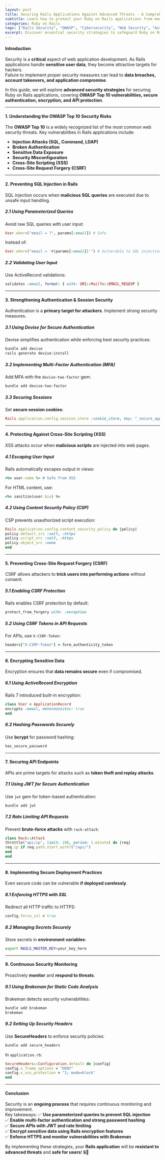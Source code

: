 ```yaml
---
layout: post
title: Securing Rails Applications Against Advanced Threats - A Comprehensive Guide
subtitle: Learn how to protect your Ruby on Rails applications from modern security vulnerabilities and attacks
categories: Ruby on Rails
tags: ["Rails Security", "OWASP", "Cybersecurity", "Web Security", "Authentication", "Encryption"]
excerpt: Discover essential security strategies to safeguard Ruby on Rails applications against common and advanced threats, including OWASP Top 10 vulnerabilities, authentication best practices, and secure coding techniques.
---
```


#### **Introduction**
Security is a **critical** aspect of web application development. As Rails applications handle **sensitive user data**, they become attractive targets for hackers.  
Failure to implement proper security measures can lead to **data breaches, account takeovers, and application compromise**.

In this guide, we will explore **advanced security strategies** for securing Ruby on Rails applications, covering **OWASP Top 10 vulnerabilities, secure authentication, encryption, and API protection**.

---

#### **1. Understanding the OWASP Top 10 Security Risks**
The **OWASP Top 10** is a widely recognized list of the most common web security threats. Key vulnerabilities in Rails applications include:

- **Injection Attacks (SQL, Command, LDAP)**
- **Broken Authentication**
- **Sensitive Data Exposure**
- **Security Misconfiguration**
- **Cross-Site Scripting (XSS)**
- **Cross-Site Request Forgery (CSRF)**

---

#### **2. Preventing SQL Injection in Rails**
SQL injection occurs when **malicious SQL queries** are executed due to unsafe input handling.

##### **2.1 Using Parameterized Queries**
Avoid raw SQL queries with user input:
```ruby
User.where("email = ?", params[:email]) # Safe
```

Instead of:
```ruby
User.where("email = '#{params[:email]}'") # Vulnerable to SQL injection
```

##### **2.2 Validating User Input**
Use ActiveRecord validations:
```ruby
validates :email, format: { with: URI::MailTo::EMAIL_REGEXP }
```

---

#### **3. Strengthening Authentication & Session Security**
Authentication is a **primary target for attackers**. Implement strong security measures.

##### **3.1 Using Devise for Secure Authentication**
Devise simplifies authentication while enforcing best security practices:
```sh
bundle add devise
rails generate devise:install
```

##### **3.2 Implementing Multi-Factor Authentication (MFA)**
Add MFA with the `devise-two-factor` gem:
```sh
bundle add devise-two-factor
```

##### **3.3 Securing Sessions**
Set **secure session cookies**:
```ruby
Rails.application.config.session_store :cookie_store, key: "_secure_app", secure: Rails.env.production?
```

---

#### **4. Protecting Against Cross-Site Scripting (XSS)**
XSS attacks occur when **malicious scripts** are injected into web pages.

##### **4.1 Escaping User Input**
Rails automatically escapes output in views:
```ruby
<%= user.name %> # Safe from XSS
```

For HTML content, use:
```ruby
<%= sanitize(user.bio) %>
```

##### **4.2 Using Content Security Policy (CSP)**
CSP prevents unauthorized script execution:
```ruby
Rails.application.config.content_security_policy do |policy|
policy.default_src :self, :https
policy.script_src :self, :https
policy.object_src :none
end
```

---

#### **5. Preventing Cross-Site Request Forgery (CSRF)**
CSRF allows attackers to **trick users into performing actions** without consent.

##### **5.1 Enabling CSRF Protection**
Rails enables CSRF protection by default:
```ruby
protect_from_forgery with: :exception
```

##### **5.2 Using CSRF Tokens in API Requests**
For APIs, use `X-CSRF-Token`:
```ruby
headers["X-CSRF-Token"] = form_authenticity_token
```

---

#### **6. Encrypting Sensitive Data**
Encryption ensures that **data remains secure** even if compromised.

##### **6.1 Using ActiveRecord Encryption**
Rails 7 introduced built-in encryption:
```ruby
class User < ApplicationRecord
encrypts :email, deterministic: true
end
```

##### **6.2 Hashing Passwords Securely**
Use **bcrypt** for password hashing:
```ruby
has_secure_password
```

---

#### **7. Securing API Endpoints**
APIs are prime targets for attacks such as **token theft and replay attacks**.

##### **7.1 Using JWT for Secure Authentication**
Use `jwt` gem for token-based authentication:
```sh
bundle add jwt
```

##### **7.2 Rate Limiting API Requests**
Prevent **brute-force attacks** with `rack-attack`:
```ruby
class Rack::Attack
throttle("api/ip", limit: 100, period: 1.minute) do |req|
req.ip if req.path.start_with?("/api/")
end
end
```

---

#### **8. Implementing Secure Deployment Practices**
Even secure code can be vulnerable **if deployed carelessly**.

##### **8.1 Enforcing HTTPS with SSL**
Redirect all HTTP traffic to HTTPS:
```ruby
config.force_ssl = true
```

##### **8.2 Managing Secrets Securely**
Store secrets in **environment variables**:
```sh
export RAILS_MASTER_KEY=your_key_here
```

---

#### **9. Continuous Security Monitoring**
Proactively **monitor** and **respond to threats**.

##### **9.1 Using Brakeman for Static Code Analysis**
Brakeman detects security vulnerabilities:
```sh
bundle add brakeman
brakeman
```

##### **9.2 Setting Up Security Headers**
Use **SecureHeaders** to enforce security policies:
```sh
bundle add secure_headers
```

In `application.rb`:
```ruby
SecureHeaders::Configuration.default do |config|
config.x_frame_options = "DENY"
config.x_xss_protection = "1; mode=block"
end
```

---

#### **Conclusion**
Security is an **ongoing process** that requires continuous monitoring and improvement.  
Key takeaways:
✅ **Use parameterized queries to prevent SQL injection**  
✅ **Enable multi-factor authentication and strong password hashing**  
✅ **Secure APIs with JWT and rate limiting**  
✅ **Encrypt sensitive data using Rails encryption features**  
✅ **Enforce HTTPS and monitor vulnerabilities with Brakeman**

By implementing these strategies, your **Rails application** will be **resistant to advanced threats** and **safe for users**! 🔒🚀  
